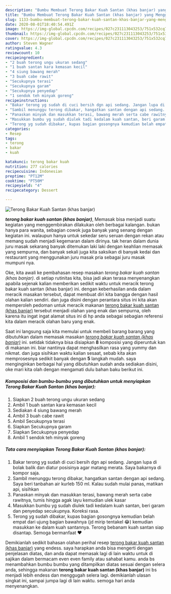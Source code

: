```yaml
---
description: "Bumbu Membuat Terong Bakar Kuah Santan (khas banjar) yang Menggugah Selera"
title: "Bumbu Membuat Terong Bakar Kuah Santan (khas banjar) yang Menggugah Selera"
slug: 1133-bumbu-membuat-terong-bakar-kuah-santan-khas-banjar-yang-menggugah-selera
date: 2020-08-01T18:40:54.491Z
image: https://img-global.cpcdn.com/recipes/027c231113043253/751x532cq70/terong-bakar-kuah-santan-khas-banjar-foto-resep-utama.jpg
thumbnail: https://img-global.cpcdn.com/recipes/027c231113043253/751x532cq70/terong-bakar-kuah-santan-khas-banjar-foto-resep-utama.jpg
cover: https://img-global.cpcdn.com/recipes/027c231113043253/751x532cq70/terong-bakar-kuah-santan-khas-banjar-foto-resep-utama.jpg
author: Steven Wagner
ratingvalue: 4.3
reviewcount: 10
recipeingredient:
- "2 buah terong ungu ukuran sedang"
- "1 buah santan kara kemasan kecil"
- "4 siung bawang merah"
- "3 buah cabe rawit"
- "Secukupnya terasi"
- "Secukupnya garam"
- "Secukupnya penyedap"
- "1 sendok teh minyak goreng"
recipeinstructions:
- "Bakar terong yg sudah di cuci bersih dgn api sedang. Jangan lupa di bolak balik dan diatur posisinya agar matang merata. Saya bakarnya di kompor saja."
- "Sambil menunggu terong dibakar, hangatkan santan dengan api sedang. Saya beri tanbahan air kurleb 150 ml. Kalau sudah mulai panas, matikan api, sisihkan"
- "Panaskan minyak dan masukkan terasi, bawang merah serta cabe rawitnya, tumis hingga agak layu kemudian ulek kasar"
- "Masukkan bumbu yg sudah diulek tadi kedalam kuah santan, beri garam dan penyedap secukupnya. Koreksi rasa."
- "Terong yg sudah dibakar, kupas bagian gosongnya kemudian belah empat dari ujung bagian bawahnya (jd mirip tentakel 😂) kemudian masukkan ke dalam kuah santannya. Terong bebanam kuah santan siap disantap. Semoga bermanfaat ❤️"
categories:
- Resep
tags:
- terong
- bakar
- kuah

katakunci: terong bakar kuah 
nutrition: 277 calories
recipecuisine: Indonesian
preptime: "PT12M"
cooktime: "PT50M"
recipeyield: "4"
recipecategory: Dessert

---
```



![Terong Bakar Kuah Santan (khas banjar)](https://img-global.cpcdn.com/recipes/027c231113043253/751x532cq70/terong-bakar-kuah-santan-khas-banjar-foto-resep-utama.jpg)

<b><i>terong bakar kuah santan (khas banjar)</i></b>, Memasak bisa menjadi suatu kegiatan yang menggembirakan dilakukan oleh berbagai kalangan. bukan hanya para wanita, sebagian cowok juga banyak yang senang dengan kegiatan ini. walaupun hanya untuk sekedar seru seruan dengan rekan atau memang sudah menjadi kegemaran dalam dirinya. tak heran dalam dunia juru masak sekarang banyak ditemukan laki laki dengan keahlian memasak yang sempurna, dan banyak sekali juga kita saksikan di banyak kedai dan restaurant yang menggunakan juru masak pria sebagai juru masak mumpuni nya.



Oke, kita awali ke pembahasan resep masakan <i>terong bakar kuah santan (khas banjar)</i>. di setiap rutinitas kita, bisa jadi akan terasa menyenangkan apabila sejenak kalian memberikan sedikit waktu untuk meracik terong bakar kuah santan (khas banjar) ini. dengan keberhasilan anda dalam meracik masakan tersebut, dapat membuat diri kita bangga dengan hasil olahan kalian sendiri. dan juga disini dengan perantara situs ini kita akan memperoleh pedoman untuk meracik makanan <u>terong bakar kuah santan (khas banjar)</u> tersebut menjadi olahan yang enak dan sempurna, oleh karena itu ingat ingat alamat situs ini di hp anda sebagai sebagian referensi kita dalam meracik olahan baru yang enak.


Saat ini langsung saja kita memulai untuk membeli barang barang yang dibutuhkan dalam memasak masakan <u><i>terong bakar kuah santan (khas banjar)</i></u> ini. setidak tidaknya bisa disiapkan <b>8</b> komposisi yang diperuntuk kan di makanan ini. biar nantinya dapat menghasilkan rasa yang yummy dan nikmat. dan juga sisihkan waktu kalian sesaat, sebab kita akan memprosesnya sedikit banyak dengan <b>5</b> langkah mudah. saya menginginkan berbagai hal yang dibutuhkan sudah anda sediakan disini, oke mari kita olah dengan mengamati dulu bahan baku berikut ini.

<!--inarticleads1-->

##### Komposisi dan bumbu-bumbu yang dibutuhkan untuk menyiapkan Terong Bakar Kuah Santan (khas banjar):

1. Siapkan 2 buah terong ungu ukuran sedang
1. Ambil 1 buah santan kara kemasan kecil
1. Sediakan 4 siung bawang merah
1. Ambil 3 buah cabe rawit
1. Ambil Secukupnya terasi
1. Siapkan Secukupnya garam
1. Siapkan Secukupnya penyedap
1. Ambil 1 sendok teh minyak goreng




<!--inarticleads2-->

##### Tata cara menyiapkan Terong Bakar Kuah Santan (khas banjar):

1. Bakar terong yg sudah di cuci bersih dgn api sedang. Jangan lupa di bolak balik dan diatur posisinya agar matang merata. Saya bakarnya di kompor saja.
1. Sambil menunggu terong dibakar, hangatkan santan dengan api sedang. Saya beri tanbahan air kurleb 150 ml. Kalau sudah mulai panas, matikan api, sisihkan
1. Panaskan minyak dan masukkan terasi, bawang merah serta cabe rawitnya, tumis hingga agak layu kemudian ulek kasar
1. Masukkan bumbu yg sudah diulek tadi kedalam kuah santan, beri garam dan penyedap secukupnya. Koreksi rasa.
1. Terong yg sudah dibakar, kupas bagian gosongnya kemudian belah empat dari ujung bagian bawahnya (jd mirip tentakel 😂) kemudian masukkan ke dalam kuah santannya. Terong bebanam kuah santan siap disantap. Semoga bermanfaat ❤️




Demikianlah sedikit bahasan olahan perihal resep <u>terong bakar kuah santan (khas banjar)</u> yang endess. saya harapkan anda bisa mengerti dengan penjelasan diatas, dan anda dapat memasak lagi di lain waktu untuk di sajikan dalam bermacam even even family atau sahabat kamu. anda bs menambahkan bumbu bumbu yang ditampilkan diatas sesuai dengan selera anda, sehingga makanan <b>terong bakar kuah santan (khas banjar)</b> ini bs menjadi lebih endess dan menggugah selera lagi. demikianlah ulasan singkat ini, sampai jumpa lagi di lain waktu. semoga hari anda menyenangkan.
